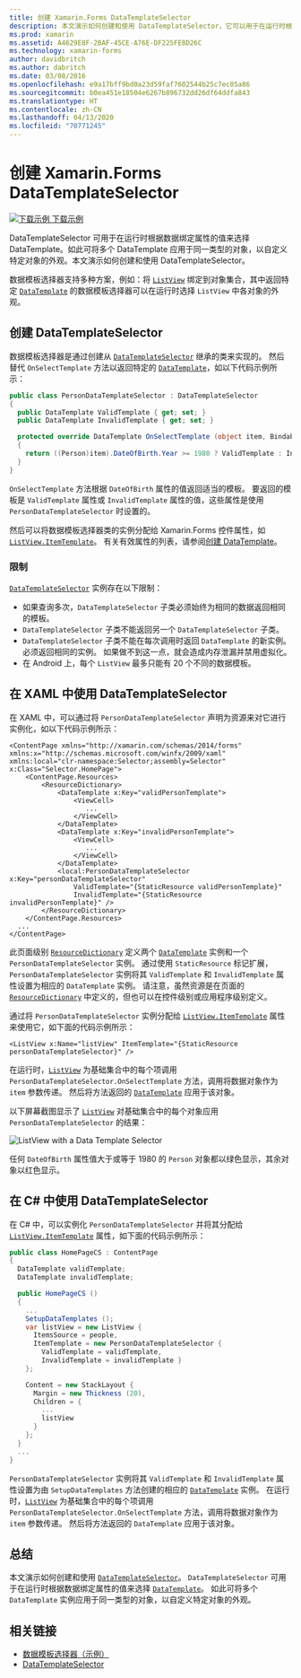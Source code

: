 ```yaml
---
title: 创建 Xamarin.Forms DataTemplateSelector
description: 本文演示如何创建和使用 DataTemplateSelector，它可以用于在运行时根据数据绑定属性的值选择 DataTemplate。
ms.prod: xamarin
ms.assetid: A4629E8F-2BAF-45CE-A76E-DF225FE8D26C
ms.technology: xamarin-forms
author: davidbritch
ms.author: dabritch
ms.date: 03/08/2016
ms.openlocfilehash: e9a17bff9bd0a23d59faf7602544b25c7ec05a86
ms.sourcegitcommit: b0ea451e18504e6267b896732dd26df64ddfa843
ms.translationtype: HT
ms.contentlocale: zh-CN
ms.lasthandoff: 04/13/2020
ms.locfileid: "70771245"
---
```

# <a name="creating-a-xamarinforms-datatemplateselector"></a>创建 Xamarin.Forms DataTemplateSelector

[![下载示例](~/media/shared/download.png) 下载示例](https://docs.microsoft.com/samples/xamarin/xamarin-forms-samples/templates-datatemplateselector)

DataTemplateSelector 可用于在运行时根据数据绑定属性的值来选择 DataTemplate。如此可将多个 DataTemplate 应用于同一类型的对象，以自定义特定对象的外观。本文演示如何创建和使用 DataTemplateSelector。 

数据模板选择器支持多种方案，例如：将 [`ListView`](xref:Xamarin.Forms.ListView) 绑定到对象集合，其中返回特定 [`DataTemplate`](xref:Xamarin.Forms.DataTemplate) 的数据模板选择器可以在运行时选择 `ListView` 中各对象的外观。

## <a name="creating-a-datatemplateselector"></a>创建 DataTemplateSelector

数据模板选择器是通过创建从 [`DataTemplateSelector`](xref:Xamarin.Forms.DataTemplateSelector) 继承的类来实现的。 然后替代 `OnSelectTemplate` 方法以返回特定的 [`DataTemplate`](xref:Xamarin.Forms.DataTemplate)，如以下代码示例所示：

```csharp
public class PersonDataTemplateSelector : DataTemplateSelector
{
  public DataTemplate ValidTemplate { get; set; }
  public DataTemplate InvalidTemplate { get; set; }

  protected override DataTemplate OnSelectTemplate (object item, BindableObject container)
  {
    return ((Person)item).DateOfBirth.Year >= 1980 ? ValidTemplate : InvalidTemplate;
  }
}
```

`OnSelectTemplate` 方法根据 `DateOfBirth` 属性的值返回适当的模板。 要返回的模板是 `ValidTemplate` 属性或 `InvalidTemplate` 属性的值，这些属性是使用 `PersonDataTemplateSelector` 时设置的。

然后可以将数据模板选择器类的实例分配给 Xamarin.Forms 控件属性，如 [`ListView.ItemTemplate`](xref:Xamarin.Forms.ItemsView`1)。 有关有效属性的列表，请参阅[创建 DataTemplate](~/xamarin-forms/app-fundamentals/templates/data-templates/creating.md)。

### <a name="limitations"></a>限制

[`DataTemplateSelector`](xref:Xamarin.Forms.DataTemplateSelector) 实例存在以下限制：

- 如果查询多次，`DataTemplateSelector` 子类必须始终为相同的数据返回相同的模板。
- `DataTemplateSelector` 子类不能返回另一个 `DataTemplateSelector` 子类。
- `DataTemplateSelector` 子类不能在每次调用时返回 `DataTemplate` 的新实例。 必须返回相同的实例。 如果做不到这一点，就会造成内存泄漏并禁用虚拟化。
- 在 Android 上，每个 `ListView` 最多只能有 20 个不同的数据模板。

## <a name="consuming-a-datatemplateselector-in-xaml"></a>在 XAML 中使用 DataTemplateSelector

在 XAML 中，可以通过将 `PersonDataTemplateSelector` 声明为资源来对它进行实例化，如以下代码示例所示：

```xaml
<ContentPage xmlns="http://xamarin.com/schemas/2014/forms" xmlns:x="http://schemas.microsoft.com/winfx/2009/xaml" xmlns:local="clr-namespace:Selector;assembly=Selector" x:Class="Selector.HomePage">
    <ContentPage.Resources>
        <ResourceDictionary>
            <DataTemplate x:Key="validPersonTemplate">
                <ViewCell>
                   ...
                </ViewCell>
            </DataTemplate>
            <DataTemplate x:Key="invalidPersonTemplate">
                <ViewCell>
                   ...
                </ViewCell>
            </DataTemplate>
            <local:PersonDataTemplateSelector x:Key="personDataTemplateSelector"
                ValidTemplate="{StaticResource validPersonTemplate}"
                InvalidTemplate="{StaticResource invalidPersonTemplate}" />
        </ResourceDictionary>
    </ContentPage.Resources>
  ...
</ContentPage>
```

此页面级别 [`ResourceDictionary`](xref:Xamarin.Forms.ResourceDictionary) 定义两个 [`DataTemplate`](xref:Xamarin.Forms.DataTemplate) 实例和一个 `PersonDataTemplateSelector` 实例。 通过使用 `StaticResource` 标记扩展，`PersonDataTemplateSelector` 实例将其 `ValidTemplate` 和 `InvalidTemplate` 属性设置为相应的 `DataTemplate` 实例。 请注意，虽然资源是在页面的 [`ResourceDictionary`](xref:Xamarin.Forms.ResourceDictionary) 中定义的，但也可以在控件级别或应用程序级别定义。

通过将 `PersonDataTemplateSelector` 实例分配给 [`ListView.ItemTemplate`](xref:Xamarin.Forms.ItemsView`1) 属性来使用它，如下面的代码示例所示：

```xaml
<ListView x:Name="listView" ItemTemplate="{StaticResource personDataTemplateSelector}" />
```

在运行时，[`ListView`](xref:Xamarin.Forms.ListView) 为基础集合中的每个项调用 `PersonDataTemplateSelector.OnSelectTemplate` 方法，调用将数据对象作为 `item` 参数传递。 然后将方法返回的 [`DataTemplate`](xref:Xamarin.Forms.DataTemplate) 应用于该对象。

以下屏幕截图显示了 [`ListView`](xref:Xamarin.Forms.ListView) 对基础集合中的每个对象应用 `PersonDataTemplateSelector` 的结果：

![](selector-images/data-template-selector.png "ListView with a Data Template Selector")

任何 `DateOfBirth` 属性值大于或等于 1980 的 `Person` 对象都以绿色显示，其余对象以红色显示。

## <a name="consuming-a-datatemplateselector-in-cnum"></a>在 C&num; 中使用 DataTemplateSelector

在 C# 中，可以实例化 `PersonDataTemplateSelector` 并将其分配给 [`ListView.ItemTemplate`](xref:Xamarin.Forms.ItemsView`1) 属性，如下面的代码示例所示：

```csharp
public class HomePageCS : ContentPage
{
  DataTemplate validTemplate;
  DataTemplate invalidTemplate;

  public HomePageCS ()
  {
    ...
    SetupDataTemplates ();
    var listView = new ListView {
      ItemsSource = people,
      ItemTemplate = new PersonDataTemplateSelector {
        ValidTemplate = validTemplate,
        InvalidTemplate = invalidTemplate }
    };

    Content = new StackLayout {
      Margin = new Thickness (20),
      Children = {
        ...
        listView
      }
    };
  }
  ...  
}
```

`PersonDataTemplateSelector` 实例将其 `ValidTemplate` 和 `InvalidTemplate` 属性设置为由 `SetupDataTemplates` 方法创建的相应的 [`DataTemplate`](xref:Xamarin.Forms.DataTemplate) 实例。 在运行时，[`ListView`](xref:Xamarin.Forms.ListView) 为基础集合中的每个项调用 `PersonDataTemplateSelector.OnSelectTemplate` 方法，调用将数据对象作为 `item` 参数传递。 然后将方法返回的 `DataTemplate` 应用于该对象。

## <a name="summary"></a>总结

本文演示如何创建和使用 [`DataTemplateSelector`](xref:Xamarin.Forms.DataTemplateSelector)。 `DataTemplateSelector` 可用于在运行时根据数据绑定属性的值来选择 [`DataTemplate`](xref:Xamarin.Forms.DataTemplate)。 如此可将多个 `DataTemplate` 实例应用于同一类型的对象，以自定义特定对象的外观。

## <a name="related-links"></a>相关链接

- [数据模板选择器（示例）](https://docs.microsoft.com/samples/xamarin/xamarin-forms-samples/templates-datatemplateselector)
- [DataTemplateSelector](xref:Xamarin.Forms.DataTemplateSelector)
